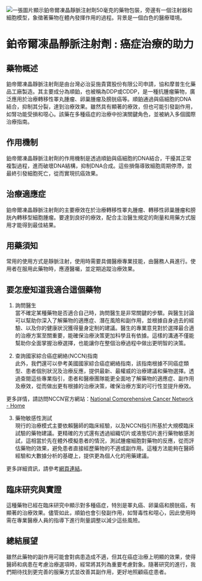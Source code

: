 ![一張圖片顯示鉑帝爾凍晶靜脈注射劑50毫克的藥物包裝，旁邊有一個注射器和細胞模型，象徵著藥物在體內發揮作用的過程。背景是一個白色的醫療環境。](https://i.imgur.com/PfjDbfo.jpeg)
# 鉑帝爾凍晶靜脈注射劑 : 癌症治療的助力

## 藥物概述

鉑帝爾凍晶靜脈注射劑是由台灣必治妥施貴寶股份有限公司申請，協和摩普生化藥品工廠製造。其主要成分為順鉑，也被稱為DDP或CDDP，是一種抗腫瘤藥物，廣泛應用於治療轉移性睪丸腫瘤、卵巢腫瘤及膀胱癌等。順鉑通過與癌細胞的DNA結合，抑制其分裂，達到治療效果。雖然具有顯著的療效，但也可能引發副作用，如腎功能受損和噁心。該藥在多種癌症的治療中扮演關鍵角色，並被納入多個國際治療指南。

## 作用機制

鉑帝爾凍晶靜脈注射劑的作用機制是透過順鉑與癌細胞的DNA結合，干擾其正常複製過程，進而破壞DNA結構，抑制DNA合成。這些損傷導致細胞周期停滯，並最終引發細胞死亡，從而實現抗癌效果。

## 治療適應症

鉑帝爾凍晶靜脈注射劑的主要療效在於治療轉移性睪丸腫瘤、轉移性卵巢腫瘤和膀胱內轉移型細胞腫瘤。要達到良好的療效，配合主治醫生規定的劑量和用藥方式服用才能得到最佳結果。

## 用藥須知

常用的使用方式是靜脈注射，使用時需要具備醫療專業技能，由醫務人員進行。使用者在服用此藥物時，應遵醫囑，並定期追蹤治療效果。

## 要怎麼知道我適合這個藥物 

1. 詢問醫生  
當不確定某種藥物是否適合自己時，詢問醫生是非常關鍵的步驟。與醫生討論可以幫助你深入了解藥物的適應症、潛在風險和副作用，並根據自身過去的經驗、以及你的健康狀況獲得量身定制的建議。醫生的專業意見對於選擇最合適的治療方案至關重要，能確保治療決策更加科學且有依據。這樣的溝通不僅能幫助你全面掌握治療選擇，也能讓你在整個治療過程中做出更明智的決策。 

2. 查詢國家綜合癌症網絡(NCCN)指南  
此外，我們還可以參考美國國家綜合癌症網絡指南，該指南根據不同癌症類型、患者個別狀況及治療反應，提供最新、最權威的治療建議和藥物選擇。透過查閱這些專業指引，患者和醫療團隊能更全面地了解藥物的適應症、副作用及療效，從而做出更有根據的治療決策，確保治療方案的可行性並提升療效。

更多詳情，請訪問NCCN官方網站：[National Comprehensive Cancer Network - Home](https://www.nccn.org/)

3. 藥物敏感性測試  
現行的治療模式主要依賴醫師的臨床經驗，以及NCCN指引所基於大規模臨床試驗的藥物建議。更精確的方式還有透過組織切片或液態切片進行藥物敏感測試，這相當於先在體外模擬患者的情況，測試腫瘤細胞對藥物的反應，從而評估藥物的效果，避免患者直接經歷藥物的不適或副作用。這種方法能夠在醫師經驗和大數據分析的基礎上，提供更為個人化的用藥建議。

更多詳細資訊，請參考[網頁連結](https://info.cancerfree.io/)。

## 臨床研究與實證

這種藥物已經在臨床研究中顯示對多種癌症，特別是睪丸癌、卵巢癌和膀胱癌，有顯著的治療效果。儘管如此，順鉑也會引發副作用，如腎毒性和噁心，因此使用時需在專業醫療人員的指導下進行劑量調整以減少這些風險。

## 總結展望

雖然此藥物的副作用可能會對病患造成不適，但其在癌症治療上明顯的效果，使得醫師和病患在考慮治療選項時，經常將其列為重要考慮對象。隨著研究的進行，我們期待找到更完善的服藥方式並改善其副作用，更好地照顧癌症患者。

